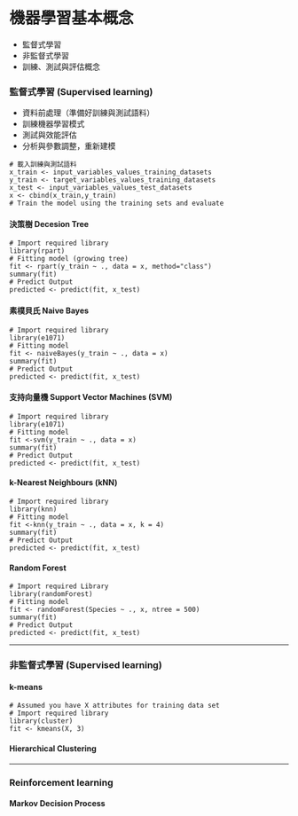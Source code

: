 # 機器學習基本概念

* 監督式學習
* 非監督式學習
* 訓練、測試與評估概念







### 監督式學習 (Supervised learning)

- 資料前處理（準備好訓練與測試語料）
- 訓練機器學習模式
- 測試與效能評估
- 分析與參數調整，重新建模


```
# 載入訓練與測試語料 
x_train <- input_variables_values_training_datasets 
y_train <- target_variables_values_training_datasets 
x_test <- input_variables_values_test_datasets
x <- cbind(x_train,y_train)
# Train the model using the training sets and evaluate
```


#### 決策樹 Decesion Tree
```
# Import required library
library(rpart)
# Fitting model (growing tree)
fit <- rpart(y_train ~ ., data = x, method="class")
summary(fit)
# Predict Output
predicted <- predict(fit, x_test)
```

#### 素樸貝氏 Naive Bayes

```
# Import required library
library(e1071)
# Fitting model
fit <- naiveBayes(y_train ~ ., data = x) 
summary(fit)
# Predict Output
predicted <- predict(fit, x_test)
```


#### 支持向量機 Support Vector Machines (SVM)

```
# Import required library
library(e1071)
# Fitting model
fit <-svm(y_train ~ ., data = x) 
summary(fit)
# Predict Output
predicted <- predict(fit, x_test)
```


#### k-Nearest Neighbours (kNN)

```
# Import required library
library(knn)
# Fitting model
fit <-knn(y_train ~ ., data = x, k = 4) 
summary(fit)
# Predict Output
predicted <- predict(fit, x_test)

```



#### Random Forest

```
# Import required Library
library(randomForest)
# Fitting model
fit <- randomForest(Species ~ ., x, ntree = 500) 
summary(fit)
# Predict Output
predicted <- predict(fit, x_test)
```



---
### 非監督式學習 (Supervised learning)


#### k-means


```
# Assumed you have X attributes for training data set 
# Import required library 
library(cluster) 
fit <- kmeans(X, 3)
```

#### Hierarchical Clustering





---
### Reinforcement learning

#### Markov Decision Process










